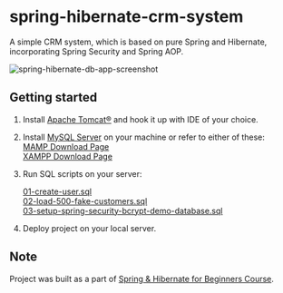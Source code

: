 # spring-hibernate-crm-system

A simple CRM system, which is based on pure Spring and Hibernate, incorporating Spring Security and Spring AOP.

![spring-hibernate-db-app-screenshot](https://raw.github.com/UkrainianCitizen/spring-hibernate-crm-system/master/screenshots/crm-image.png)

## Getting started
 1. Install [Apache Tomcat®](http://tomcat.apache.org/download-80.cgi) and hook it up with IDE of your choice.
 
 2. Install [MySQL Server](https://dev.mysql.com/downloads/mysql/) on your machine
 or refer to either of these:      
 [MAMP Download Page](https://www.mamp.info/en/downloads/)  
 [XAMPP Download Page](https://www.apachefriends.org/download.html)
 
 3. Run SQL scripts on your server:
  
    [01-create-user.sql](/sql-scripts/main/01-create-user.sql)     
    [02-load-500-fake-customers.sql](sql-scripts/main/02-load-500-fake-customers.sql)    
    [03-setup-spring-security-bcrypt-demo-database.sql](sql-scripts/security/03-setup-spring-security-bcrypt-demo-database.sql)
 4. Deploy project on your local server.
## Note

Project was built as a part of [Spring & Hibernate for Beginners Course](https://www.udemy.com/spring-hibernate-tutorial/learn/v4/overview).
 
 
